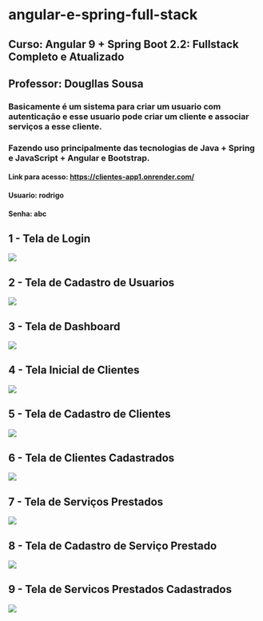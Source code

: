 # angular-e-spring-full-stack

## Curso: Angular 9 + Spring Boot 2.2: Fullstack Completo e Atualizado
## Professor: Dougllas Sousa

### Basicamente é um sistema para criar um usuario com autenticação e esse usuario pode criar um cliente e associar serviços a esse cliente.

### Fazendo uso principalmente das tecnologias de Java + Spring e JavaScript + Angular e Bootstrap.

#### Link para acesso: https://clientes-app1.onrender.com/
#### Usuario: rodrigo
#### Senha: abc



## 1 - Tela de Login
<img src="https://raw.githubusercontent.com/rodrigojfagundes/imagens_para_readme/main/Dougllas%20Sousa/Angular%209%20%2B%20SpringBoot%202.2%20Full%20Stack%20completo/1-Tela_Login.png" />


## 2 - Tela de Cadastro de Usuarios
<img src="https://raw.githubusercontent.com/rodrigojfagundes/imagens_para_readme/main/Dougllas%20Sousa/Angular%209%20%2B%20SpringBoot%202.2%20Full%20Stack%20completo/2-Tela_Cadastro_Usuario.png" />

## 3 - Tela de Dashboard
<img src="https://raw.githubusercontent.com/rodrigojfagundes/imagens_para_readme/main/Dougllas%20Sousa/Angular%209%20%2B%20SpringBoot%202.2%20Full%20Stack%20completo/3-Tela_Dashboard.png" />

## 4 - Tela Inicial de Clientes
<img src="https://raw.githubusercontent.com/rodrigojfagundes/imagens_para_readme/main/Dougllas%20Sousa/Angular%209%20%2B%20SpringBoot%202.2%20Full%20Stack%20completo/4-Tela_Inicial_de_Clientes.png" />

## 5 - Tela de Cadastro de Clientes
<img src="https://raw.githubusercontent.com/rodrigojfagundes/imagens_para_readme/main/Dougllas%20Sousa/Angular%209%20%2B%20SpringBoot%202.2%20Full%20Stack%20completo/5-Tela_Cadastro_de_Cliente.png" />

## 6 - Tela de Clientes Cadastrados
<img src="https://raw.githubusercontent.com/rodrigojfagundes/imagens_para_readme/main/Dougllas%20Sousa/Angular%209%20%2B%20SpringBoot%202.2%20Full%20Stack%20completo/6-Tela_Clientes_Cadastrados.png" />


## 7 - Tela de Serviços Prestados
<img src="https://raw.githubusercontent.com/rodrigojfagundes/imagens_para_readme/main/Dougllas%20Sousa/Angular%209%20%2B%20SpringBoot%202.2%20Full%20Stack%20completo/7-Tela_Inicial_Servicos_Prestados.png" />

## 8 - Tela de Cadastro de Serviço Prestado
<img src="https://raw.githubusercontent.com/rodrigojfagundes/imagens_para_readme/main/Dougllas%20Sousa/Angular%209%20%2B%20SpringBoot%202.2%20Full%20Stack%20completo/8-Tela_Cadastro_de_Servico_Prestado.png" />


## 9 - Tela de Servicos Prestados Cadastrados
<img src="https://raw.githubusercontent.com/rodrigojfagundes/imagens_para_readme/main/Dougllas%20Sousa/Angular%209%20%2B%20SpringBoot%202.2%20Full%20Stack%20completo/9-Tela_Servicos_Prestados_Cadastrados.png" />

